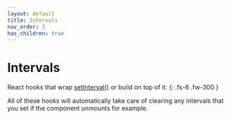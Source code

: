 ```yaml
---
layout: default
title: Intervals
nav_order: 3
has_children: true
---
```


# Intervals

React hooks that wrap [setInterval()](https://developer.mozilla.org/en-US/docs/Web/API/setInterval) or build on top of it.
{: .fs-6 .fw-300 }

All of these hooks will automatically take care of clearing any intervals that you set if the component unmounts for example.

